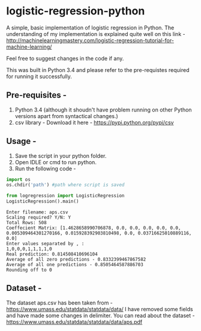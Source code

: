 logistic-regression-python
=============
A simple, basic implementation of logistic regression in Python. The understanding of my implementation is explained quite well on this link - http://machinelearningmastery.com/logistic-regression-tutorial-for-machine-learning/

Feel free to suggest changes in the code if any. 

This was built in Python 3.4 and please refer to the pre-requistes required for running it successfully. 

Pre-requisites - 
-------
1. Python 3.4 (although it shoudn't have problem running on other Python versions apart from syntactical changes.)
2. csv library - Download it here - https://pypi.python.org/pypi/csv

Usage - 
-------
1. Save the script in your python folder. 
2. Open IDLE or cmd to run python.
3. Run the following code - 
```python
import os
os.chdir('path') #path where script is saved

from logregression import LogisticRegression
LogisticRegression().main() 
```
```code
Enter filename: aps.csv
Scaling required? Y/N: Y
Total Rows: 508
Coeffecient Matrix: [1.4628658990706878, 0.0, 0.0, 0.0, 0.0, 0.0, 0.005309464301270166, 0.015928392903810498, 0.0, 0.03716625010889116, 0.0]
Enter values separated by , :
1,0,0,0,1,1,1,1,0
Real prediction: 0.814508410696104
Average of all zero predictions - 0.8332399467867582
Average of all one predictions - 0.8505464587886703
Rounding off to 0
```
Dataset - 
-------
The dataset aps.csv has been taken from - https://www.umass.edu/statdata/statdata/data/ 
I have removed some fields and have made some changes in delimiter. You can read about the dataset - https://www.umass.edu/statdata/statdata/data/aps.pdf
